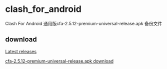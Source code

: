 # clash_for_android
Clash For Android 通用版cfa-2.5.12-premium-universal-release.apk 备份文件

## download

[Latest releases](https://github.com/clash-hub/clash_for_android/releases/tag/Latest)

[cfa-2.5.12-premium-universal-release.apk  download](https://github.com/clash-hub/clash_for_android/releases/download/Latest/cfa-2.5.12-premium-universal-release.apk)
